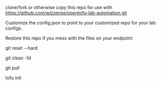 clone/fork or otherwise copy this repo for use with https://github.com/wizzense/opentofu-lab-automation.git

Customize the config.json to point to your customized repo for your lab configs.


Restore this repo if you mess with the files on your endpoint:

git reset --hard

git clean -fd

git pull 

tofu init

